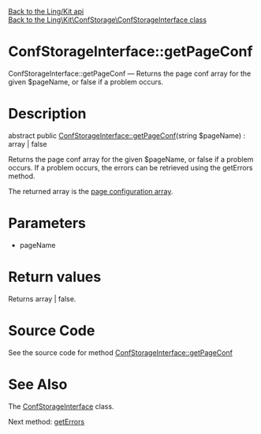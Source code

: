 [Back to the Ling/Kit api](https://github.com/lingtalfi/Kit/blob/master/doc/api/Ling/Kit.md)<br>
[Back to the Ling\Kit\ConfStorage\ConfStorageInterface class](https://github.com/lingtalfi/Kit/blob/master/doc/api/Ling/Kit/ConfStorage/ConfStorageInterface.md)


ConfStorageInterface::getPageConf
================



ConfStorageInterface::getPageConf — Returns the page conf array for the given $pageName, or false if a problem occurs.




Description
================


abstract public [ConfStorageInterface::getPageConf](https://github.com/lingtalfi/Kit/blob/master/doc/api/Ling/Kit/ConfStorage/ConfStorageInterface/getPageConf.md)(string $pageName) : array | false




Returns the page conf array for the given $pageName, or false if a problem occurs.
If a problem occurs, the errors can be retrieved using the getErrors method.

The returned array is the [page configuration array](https://github.com/lingtalfi/Kit/blob/master/README.md#the-kit-configuration-array).




Parameters
================


- pageName

    


Return values
================

Returns array | false.








Source Code
===========
See the source code for method [ConfStorageInterface::getPageConf](https://github.com/lingtalfi/Kit/blob/master/ConfStorage/ConfStorageInterface.php#L23-L23)


See Also
================

The [ConfStorageInterface](https://github.com/lingtalfi/Kit/blob/master/doc/api/Ling/Kit/ConfStorage/ConfStorageInterface.md) class.

Next method: [getErrors](https://github.com/lingtalfi/Kit/blob/master/doc/api/Ling/Kit/ConfStorage/ConfStorageInterface/getErrors.md)<br>

